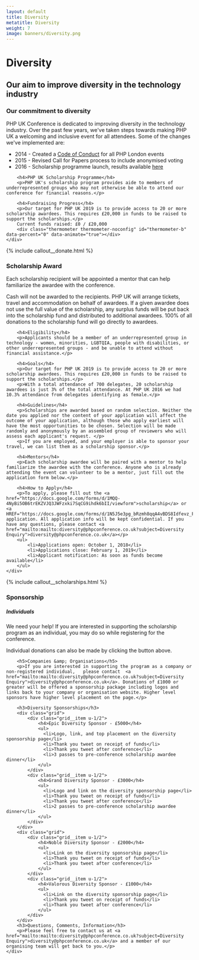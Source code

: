 ```yaml
---
layout: default
title: Diversity
metatitle: Diversity
weight: 7
image: banners/diversity.png
---
```

<div class="page-title diversity">
    <div class="wrapper">
        <h1>Diversity</h1>
        <h2>Our aim to improve diversity in the technology industry</h2>
    </div>
</div>
<div class="row">
	<div class="wrapper">
		<h3>Our commitment to diversity</h3>
		<p>PHP UK Conference is dedicated to improving diversity in the technology industry. Over the past few years, we've taken steps towards making PHP UK a welcoming and inclusive event for all attendees. Some of the changes we've implemented are: </p>
		<ul>
			<li>2014 - Created a <a href="/conduct">Code of Conduct</a> for all PHP London events</li>
			<li>2015 - Revised Call for Papers process to include anonymised voting</li>
			<li>2016 - Scholarship programme launch, results available <a href="/diversity/2016">here</a></li>
		</ul>

		<h4>PHP UK Scholarship Programme</h4>
		<p>PHP UK's scholarship program provides aide to members of underrepresented groups who may not otherwise be able to attend our conference for financial reasons.</p>
		
		<h4>Fundraising Progress</h4>
		<p>Our target for PHP UK 2019 is to provide access to 20 or more scholarship awardees. This requires £20,000 in funds to be raised to support the scholarships.</p>
		Current funds raised: £0 / £20,000
		<div class="thermometer thermometer-noconfig" id="thermometer-b" data-percent="0" data-animate="true"></div>
	</div>	
</div>
<div class="row -collapse">
    <div class="wrapper">
        {% include callout__donate.html %}
    </div>
</div>

<div class="row">
	<div class="wrapper">
		<h3>Scholarship Award</h3>
		<p>Each scholarship recipient will be appointed a mentor that can help familiarize the awardee with the conference.</p>
		<p>Cash will not be awarded to the recipients. PHP UK will arrange tickets, travel and accommodation on behalf of awardees. If a given awardee does not use the full value of the scholarship, any surplus funds will be put back into the scholarship fund and distributed to additional awardees. 100% of all donations to the scholarship fund will go directly to awardees.</p>

		<h4>Eligibility</h4>
		<p>Applicants should be a member of an underrepresented group in technology - women, minorities, LGBTQIA, people with disabilities, or other underrepresented groups - and be unable to attend without financial assistance.</p>

		<h4>Goals</h4>
		<p>Our target for PHP UK 2019 is to provide access to 20 or more scholarship awardees. This requires £20,000 in funds to be raised to support the scholarships.</p>
		<p>With a total attendance of 700 delegates, 20 scholarship awardees is just 3% of the total attendance. At PHP UK 2016 we had 10.3% attendance from delegates identifying as female.</p>

		<h4>Guidelines</h4>
		<p>Scholarships are awarded based on random selection. Neither the date you applied nor the content of your application will affect the outcome of your application, although those who apply earliest will have the most opportunities to be chosen. Selection will be made randomly and anonymously by an assembled group of reviewers who will assess each applicant's request. </p>
		<p>If you are employed, and your employer is able to sponsor your travel, we can list them as a scholarship sponsor.</p>
		
		<h4>Mentors</h4>
		<p>Each scholarship awardee will be paired with a mentor to help familiarize the awardee with the conference. Anyone who is already attending the event can volunteer to be a mentor, just fill out the application form below.</p>
		
		<h4>How to Apply</h4>
		<p>To apply, please fill out the <a href="https://docs.google.com/forms/d/1MQQ-4NyBi5OB6trEKZVJQ3JWFzxki7SqCG9ihdk6bII/viewform">scholarship</a> or <a HREF="https://docs.google.com/forms/d/1N5J5e3pg_bRzmh8qqA4vBDS8Idfevz_F6A7IurC6k8k/viewform">mentorship</a> application. All application info will be kept confidential. If you have any questions, please contact <a href="mailto:mailto:diversity@phpconference.co.uk?subject=Diversity Enquiry">diversity@phpconference.co.uk</a></p>
		<ul>
			<li>Applications open: October 1, 2018</li>
			<li>Applications close: February 1, 2019</li>
			<li>Applicant notification: As soon as funds become available</li>
		</ul>
	</div>
</div>
<div class="row -collapse">
	<div class="wrapper">
        {% include callout__scholarships.html %}
	</div>
</div>
<div class="row">
	<div class="wrapper">
		<h3>Sponsorship</h3>
		<h5>Individuals</h5>
		<p>We need your help! If you are interested in supporting the scholarship program as an individual, you may do so while registering for the conference.</p>
		<p>Individual donations can also be made by clicking the button above.</p>
		
		<h5>Companies &amp; Organisations</h5>
		<p>If you are interested in	supporting the program as a company or non-registered individual,	please contact	<a href="mailto:mailto:diversity@phpconference.co.uk?subject=Diversity	Enquiry">diversity@phpconference.co.uk</a>. Donations of £1000 or greater will be offered a sponsorship package including logos and links back to your company or organisation website. Higher level sponsors have higher level placement on the page.</p>

		<h3>Diversity Sponsorships</h3>
		<div class="grid">
			<div class="grid__item u-1/2">
				<h4>Epic Diversity Sponsor - £5000</h4>
				<ul>
				  <li>Logo, link, and top placement on the diversity sponsorship page</li>
				  <li>Thank you tweet on receipt of funds</li>
				  <li>Thank you tweet after conference</li>
				  <li>3 passes to pre-conference scholarship awardee dinner</li>
				</ul>
			</div>
			<div class="grid__item u-1/2">
				<h4>Grand Diversity Sponsor - £3000</h4>
				<ul>
				  <li>Logo and link on the diversity sponsorship page</li>
				  <li>Thank you tweet on receipt of funds</li>
				  <li>Thank you tweet after conference</li>
				  <li>2 passes to pre-conference scholarship awardee dinner</li>
				</ul>
			</div>
		</div>
		<div class="grid">
			<div class="grid__item u-1/2">
				<h4>Noble Diversity Sponsor - £2000</h4>
				<ul>
				  <li>Link on the diversity sponsorship page</li>
				  <li>Thank you tweet on receipt of funds</li>
				  <li>Thank you tweet after conference</li>
				</ul>
			</div>
			<div class="grid__item u-1/2">
				<h4>Valorous Diversity Sponsor - £1000</h4>
				<ul>
				  <li>Link on the diversity sponsorship page</li>
				  <li>Thank you tweet on receipt of funds</li>
				  <li>Thank you tweet after conference</li>
				</ul>
			</div>
		</div>
		<h3>Questions, Comments, Information</h3>
		<p>Please feel free to contact us at <a href="mailto:mailto:diversity@phpconference.co.uk?subject=Diversity Enquiry">diversity@phpconference.co.uk</a> and a member of our organising team will get back to you.</p>
	</div>
</div>
  <script src="/assets/js/jquery.thermometer.js"></script>
  <script>
    (function($) {
        $('.thermometer-noconfig').thermometer();
    })(jQuery);
  </script>